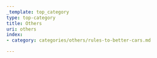 ```yaml
---
_template: top_category
type: top-category
title: Others
uri: others
index:
- category: categories/others/rules-to-better-cars.md

---
```


